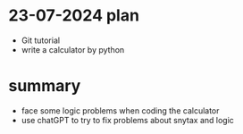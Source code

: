# 23-07-2024 plan
- Git tutorial
- write a calculator by python

# summary
- face some logic problems when coding the calculator
- use chatGPT to try to fix problems about snytax and logic 
